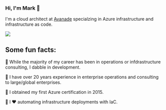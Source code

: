 ### Hi, I'm Mark 👋

I'm a cloud  architect at [Avanade](https://www.avanade.com/en-us/technologies/azure) specialzing in Azure infrastructure and infrastructure as code.


![](https://github-readme-stats.vercel.app/api?username=mbakunas&count_private=true&show_icons=true&theme=tokyonight)



## Some fun facts:

💫 While the majority of my career has been in operations or infdrastructure consulting, I dabble in development.

💫 I have over 20 years experience in enterprise operations and consulting to large/global enterprises.

💫 I obtained my first Azure certification in 2015.

💫 I ❤ automating infrastructure deployments with IaC.


